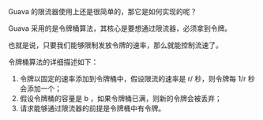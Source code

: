 Guava 的限流器使用上还是很简单的，那它是如何实现的呢？

Guava 采用的是令牌桶算法，其核心是要想通过限流器，必须拿到令牌。

也就是说，只要我们能够限制发放令牌的速率，那么就能控制流速了。

令牌桶算法的详细描述如下：
1. 令牌以固定的速率添加到令牌桶中，假设限流的速率是 r/ 秒，则令牌每 1/r 秒会添加一个；
2. 假设令牌桶的容量是 b ，如果令牌桶已满，则新的令牌会被丢弃；
3. 请求能够通过限流器的前提是令牌桶中有令牌。


